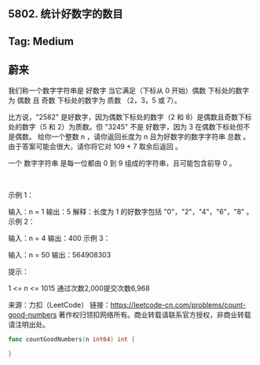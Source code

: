 ## 5802. 统计好数字的数目  

## Tag: Medium  

## 蔚来  



我们称一个数字字符串是 好数字 当它满足（下标从 0 开始）偶数 下标处的数字为 偶数 且 奇数 下标处的数字为 质数 （2，3，5 或 7）。

比方说，"2582" 是好数字，因为偶数下标处的数字（2 和 8）是偶数且奇数下标处的数字（5 和 2）为质数。但 "3245" 不是 好数字，因为 3 在偶数下标处但不是偶数。
给你一个整数 n ，请你返回长度为 n 且为好数字的数字字符串 总数 。由于答案可能会很大，请你将它对 109 + 7 取余后返回 。

一个 数字字符串 是每一位都由 0 到 9 组成的字符串，且可能包含前导 0 。

 

示例 1：

输入：n = 1
输出：5
解释：长度为 1 的好数字包括 "0"，"2"，"4"，"6"，"8" 。
示例 2：

输入：n = 4
输出：400
示例 3：

输入：n = 50
输出：564908303
 

提示：

1 <= n <= 1015
通过次数2,000提交次数6,968

来源：力扣（LeetCode）
链接：https://leetcode-cn.com/problems/count-good-numbers
著作权归领扣网络所有。商业转载请联系官方授权，非商业转载请注明出处。


```go
func countGoodNumbers(n int64) int {
	
}
```